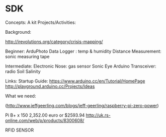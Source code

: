 # SDK
Concepts:
A kit 
Projects/Activities:

Background: 

http://irevolutions.org/category/crisis-mapping/

Beginner:
ArduPhoto
Data Logger : temp & humidity
Distance Measurement: sonic measuring tape

Intermediate:
Electronic Nose: gas sensor
Sonic Eye
Arduino Transceiver: radio
Soil Salinity

Links:
Startup Guide: https://www.arduino.cc/en/Tutorial/HomePage
http://playground.arduino.cc/Projects/Ideas


What we need:

(http://www.jeffgeerling.com/blogs/jeff-geerling/raspberry-pi-zero-power)


Pi B+   x   150    2,352.00 euro or  $2593.94       http://uk.rs-online.com/web/p/products/8300608/

RFID SENSOR
